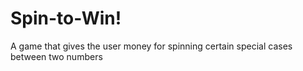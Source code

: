 # Spin-to-Win!
A game that gives the user money for spinning certain special cases between two numbers
